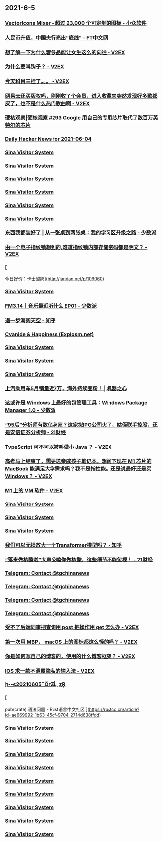
## 2021-6-5

### [VectorIcons Mixer - 超过 23,000 个可定制的图标 - 小众软件](https://www.appinn.com/vectoricons-mixer/)

### [人民币升值，中国央行亮出“底线” - FT中文网](http://www.ftchinese.com/story/001092727)

### [想了解一下为什么奢侈品能让女生这么的向往 - V2EX](https://www.v2ex.com/t/781448)

### [为什么要叫钩子？ - V2EX](https://www.v2ex.com/t/781410)

### [今天科目三挂了。。。 - V2EX](https://www.v2ex.com/t/781375)

### [网易云还买版权吗，刚刚收了个会员，进入收藏夹突然发现好多歌都灰了，也不是什么热门歌曲啊 - V2EX](https://www.v2ex.com/t/781317)

### [硬核观察|硬核观察 #293 Google 用自己的专用芯片取代了数百万英特尔的芯片](https://linux.cn/article-13458-1.html?utm_source=rss&utm_medium=rss)

### [Daily Hacker News for 2021-06-04](https://www.daemonology.net/hn-daily/2021-06-04.html)

### [Sina Visitor System](https://weibo.com/1402400261/KiJBF2eJs)

### [Sina Visitor System](https://weibo.com/1402400261/KiJB9Djto)

### [Sina Visitor System](https://weibo.com/1715118170/KiKopjGhy)

### [Sina Visitor System](https://weibo.com/1715118170/KiK02sxUQ)

### [Sina Visitor System](https://weibo.com/1715118170/KiJBEETXF)

### [Sina Visitor System](https://weibo.com/1642628345/KiJoWDAlW)

### [东西我都装好了 | 从一张桌到两张桌：我的学习区升级之路 - 少数派](https://sspai.com/post/66918)

### [由一个电子指纹锁想到的,难道指纹锁内部存储密码都是明文？ - V2EX](https://www.v2ex.com/t/781468)

### [
今日好价：卡士酸奶](http://jandan.net/p/109060)

### [Sina Visitor System](https://weibo.com/1715118170/KiKMUr5L3)

### [FM3.14｜音乐最近听什么 EP01 - 少数派](https://sspai.com/post/67055)

### [退一步海阔天空 - 知乎](https://zhuanlan.zhihu.com/p/377866405)

### [Cyanide & Happiness (Explosm.net)](http://www.explosm.net/comics/5889/)

### [Sina Visitor System](https://weibo.com/1715118170/KiLzxjfUm)

### [Sina Visitor System](https://weibo.com/1715118170/KiLaS6Qsq)

### [Sina Visitor System](https://weibo.com/1642628345/KiLflfXHU)

### [上汽乘用车5月销量近7万，海外持续圈粉！ | 机器之心](https://www.jiqizhixin.com/articles/2021-06-05)

### [这或许是 Windows 上最好的包管理工具：Windows Package Manager 1.0 - 少数派](https://sspai.com/post/67005)

### [“95后”分析师有数亿身家？这家拟IPO公司火了，姑侄联手控股，还是安信证券分析师 - 21财经](https://m.21jingji.com/article/20210605/herald/95c087585eb871a9af8e6db4d0cd91b1.html)

### [TypeScript 可不可以被叫做小 Java ？ - V2EX](https://www.v2ex.com/t/781504)

### [高考马上结束了，需要送亲戚孩子笔记本，想问下现在 M1 芯片的 MacBook 能满足大学需求吗？我不是指性能。还是说最好还是买 Windows？ - V2EX](https://www.v2ex.com/t/781489)

### [M1 上的 VM 软件 - V2EX](https://www.v2ex.com/t/781398)

### [Sina Visitor System](https://weibo.com/1402400261/KiMft0pLr)

### [Sina Visitor System](https://weibo.com/1402400261/KiMeRwX3B)

### [Sina Visitor System](https://weibo.com/1642628345/KiMcTd5uN)

### [我们可以无损放大一个Transformer模型吗？ - 知乎](https://zhuanlan.zhihu.com/p/378170000)

### [“落来做核酸啦”大声公嗌你做核酸，这些细节不能忽视！ - 21财经](https://m.21jingji.com/article/20210605/herald/ac2fc02e8c8f2773aa93cf8b6279a84e.html)

### [Telegram: Contact @tgchinanews](https://t.me/tgchinanews/1289)

### [Telegram: Contact @tgchinanews](https://t.me/tgchinanews/1288)

### [Telegram: Contact @tgchinanews](https://t.me/tgchinanews/1287)

### [Telegram: Contact @tgchinanews](https://t.me/tgchinanews/1286)

### [受不了后端同事把查询用 post 把操作用 get 怎么办 - V2EX](https://www.v2ex.com/t/781539)

### [第一次用 MBP， macOS 上的图标都这么怪的吗？ - V2EX](https://www.v2ex.com/t/781525)

### [你是如何写自己的博客的，使用的什么博客框架？ - V2EX](https://www.v2ex.com/t/781517)

### [IOS 求一款不泄露隐私的输入法 - V2EX](https://www.v2ex.com/t/781440)

### [ի--ͼ20210605˵ӦгƵĹ˾ȥܾ](https://www.dapenti.com/blog/more.asp?name=xilei&id=157438)

### [
pub(crate) 语法问题 - Rust语言中文社区
](https://rustcc.cn/article?id=ae669992-1b63-45df-9704-2714d638ffdd)

### [Sina Visitor System](https://weibo.com/1746173800/KiMKeFUT8)

### [Sina Visitor System](https://weibo.com/1402400261/KiNCdtVce)

### [Sina Visitor System](https://weibo.com/1402400261/KiMQwbROE)

### [Sina Visitor System](https://weibo.com/1402400261/KiMPazkY6)

### [Sina Visitor System](https://weibo.com/1402400261/KiMNB5W4R)

### [Sina Visitor System](https://weibo.com/1402400261/KiMGAoyvR)

### [Sina Visitor System](https://weibo.com/1402400261/KiMDE2h8k)

### [Sina Visitor System](https://weibo.com/1402400261/KiMymDToR)

### [Sina Visitor System](https://weibo.com/1402400261/KiMtnjtbt)